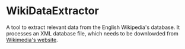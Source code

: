 # WikiDataExtractor

A tool to extract relevant data from the English Wikipedia's database.
It processes an XML database file, which needs to be downlowded from [Wikimedia's website](https://meta.wikimedia.org/wiki/Data_dump_torrents#English_Wikipedia).
